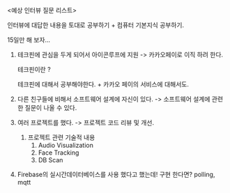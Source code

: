 <예상 인터뷰 질문 리스트>

인터뷰에 대답한 내용을 토대로 공부하기 + 컴퓨터 기본지식 공부하기.

15일만 해 보자...

1. 테크핀에 관심을 두게 되어서 아이콘루프에 지원 -> 카카오페이로 이직 하려 한다.

   테크핀이란 ? 

   테크핀에 대해서 공부해야한다. + 카카오 페이의 서비스에 대해서도.

2. 다른 친구들에 비해서 소프트웨어 설계에 자신이 있다. -> 소프트웨어 설계에 관련한 질문이 나올 수 있다.

3. 여러 프로젝트를 했다. -> 프로젝트 코드 리뷰 및 개선.
   1. 프로젝트 관련 기술적 내용
      1. Audio Visualization
      2. Face Tracking
      3. DB Scan

4. Firebase의 실시간데이터베이스를 사용 했다고 했는데! 구현 한다면? polling, mqtt

